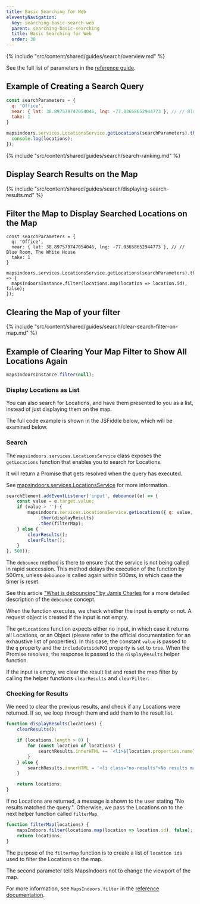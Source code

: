 ```yaml
---
title: Basic Searching for Web
eleventyNavigation:
  key: searching-basic-search-web
  parent: searching-basic-searching
  title: Basic Searching for Web
  order: 30
---
```


{% include "src/content/shared/guides/search/overview.md" %}

See the full list of parameters in the [reference guide](https://app.mapsindoors.com/mapsindoors/js/sdk/latest/docs/mapsindoors.services.LocationsService.html#.getLocations).

## Example of Creating a Search Query

```js
const searchParameters = {
  q: 'Office',
  near: { lat: 38.897579747054046, lng: -77.03658652944773 }, // // Blue Room, The White House
  take: 1
}

mapsindoors.services.LocationsService.getLocations(searchParameters).then(locations => {
  console.log(locations);
});
```

{% include "src/content/shared/guides/search/search-ranking.md" %}

## Display Search Results on the Map

{% include "src/content/shared/guides/search/displaying-search-results.md" %}

## Filter the Map to Display Searched Locations on the Map

```js/7
const searchParameters = {
  q: 'Office',
  near: { lat: 38.897579747054046, lng: -77.03658652944773 }, // // Blue Room, The White House
  take: 1
}

mapsindoors.services.LocationsService.getLocations(searchParameters).then(locations => {
  mapsIndoorsInstance.filter(locations.map(location => location.id), false);
});
```

## Clearing the Map of your filter

{% include "src/content/shared/guides/search/clear-search-filter-on-map.md" %}

## Example of Clearing Your Map Filter to Show All Locations Again

```js
mapsIndoorsInstance.filter(null);
```

### Display Locations as List

You can also search for Locations, and have them presented to you as a list, instead of just displaying them on the map.

The full code example is shown in the JSFiddle below, which will be examined below.

<script async src="https://jsfiddle.net/mapspeople/91xhwd65/embed/html,result/"></script>

### Search

The `mapsindoors.services.LocationsService` class exposes the `getLocations` function that enables you to search for Locations.

It will return a Promise that gets resolved when the query has executed.

See [mapsindoors.services.LocationsService](https://app.mapsindoors.com/mapsindoors/js/sdk/latest/docs/mapsindoors.services.LocationsService.html) for more information.

```javascript
searchElement.addEventListener('input', debounce((e) => {
    const value = e.target.value;
    if (value > '') {
        mapsindoors.services.LocationsService.getLocations({ q: value, includeOutsidePOI: true })
            .then(displayResults)
            .then(filterMap);
    } else {
        clearResults();
        clearFilter();
    }
}, 500));
```

The `debounce` method is there to ensure that the service is not being called in rapid succession.
This method delays the execution of the function by 500ms, unless `debounce` is called again within 500ms, in which case the timer is reset.

See this article ["What is debouncing" by Jamis Charles](https://medium.com/@jamischarles/what-is-debouncing-2505c0648ff1) for a more detailed description of the `debounce` concept.

When the function executes, we check whether the input is empty or not. A request object is created if the input is not empty.

The `getLocations` function expects either no input, in which case it returns all Locations, or an Object (please refer to the official documentation for an exhaustive list of properties).
In this case, the constant `value` is passed to the `q` property and the `includeOutsidePOI` property is set to `true`. When the Promise resolves, the response is passed to the `displayResults` helper function.

If the input is empty, we clear the result list and reset the map filter by calling the helper functions `clearResults` and `clearFilter`.

### Checking for Results

We need to clear the previous results, and check if any Locations were returned. If so, we loop through them and add them to the result list.

```javascript
function displayResults(locations) {
    clearResults();

    if (locations.length > 0) {
        for (const location of locations) {
            searchResults.innerHTML += `<li>${location.properties.name}</li>`;
        }
    } else {
        searchResults.innerHTML = '<li class="no-results">No results matched the query.</li>';
    }

    return locations;
}
```

If no Locations are returned, a message is shown to the user stating "No results matched the query.". Otherwise, we pass the Locations on to the next helper function called `filterMap`.

```javascript
function filterMap(locations) {
    mapsIndoors.filter(locations.map(location => location.id), false);
    return locations;
}
```

The purpose of the `filterMap` function is to create a list of `location id`s used to filter the Locations on the map.

The second parameter tells MapsIndoors not to change the viewport of the map.

For more information, see `MapsIndoors.filter` in the [reference documentation](https://app.mapsindoors.com/mapsindoors/js/sdk/latest/docs/MapsIndoors.html#filter).

